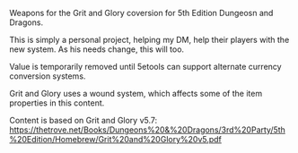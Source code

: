 Weapons for the Grit and Glory coversion for 5th Edition Dungeosn and Dragons.

This is simply a personal project, helping my DM, help their players with the new system. As his needs
change, this will too.

Value is temporarily removed until 5etools can support alternate currency conversion systems.

Grit and Glory uses a wound system, which affects some of the item properties in this content.

Content is based on Grit and Glory v5.7:
https://thetrove.net/Books/Dungeons%20&%20Dragons/3rd%20Party/5th%20Edition/Homebrew/Grit%20and%20Glory%20v5.pdf

